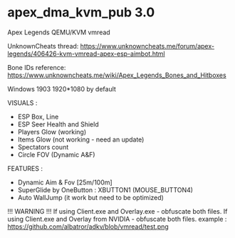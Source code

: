 # apex_dma_kvm_pub 3.0
 Apex Legends QEMU/KVM vmread

UnknownCheats thread: https://www.unknowncheats.me/forum/apex-legends/406426-kvm-vmread-apex-esp-aimbot.html

Bone IDs reference: https://www.unknowncheats.me/wiki/Apex_Legends_Bones_and_Hitboxes

Windows 1903
1920*1080 by default

VISUALS :
 - ESP Box, Line
 - ESP Seer Health and Shield
 - Players Glow (working)
 - Items Glow (not working - need an update)
 - Spectators count
 - Circle FOV (Dynamic A&F)

FEATURES :
 - Dynamic Aim & Fov [25m/100m]
 - SuperGlide by OneButton : XBUTTON1 (MOUSE_BUTTON4)
 - Auto WallJump (it work but need to be optimized)

!!! WARNING !!!
If using Client.exe and Overlay.exe - obfuscate both files.
If using Client.exe and Overlay from NVIDIA - obfuscate both files.
example : https://github.com/albatror/adkv/blob/vmread/test.png
